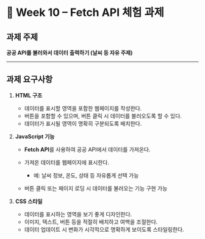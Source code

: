 # 📝 Week 10 – Fetch API 체험 과제

## 과제 주제

**공공 API를 불러와서 데이터 출력하기 (날씨 등 자유 주제)**

---

## 과제 요구사항

1. **HTML 구조**

   * 데이터를 표시할 영역을 포함한 웹페이지를 작성한다.
   * 버튼을 포함할 수 있으며, 버튼 클릭 시 데이터를 불러오도록 할 수 있다.
   * 데이터가 표시될 영역이 명확히 구분되도록 배치한다.

2. **JavaScript 기능**

   * **Fetch API**를 사용하여 공공 API에서 데이터를 가져온다.
   * 가져온 데이터를 웹페이지에 표시한다.

     * 예: 날씨 정보, 온도, 상태 등 자유롭게 선택 가능
   * 버튼 클릭 또는 페이지 로딩 시 데이터를 불러오는 기능 구현 가능

3. **CSS 스타일**

   * 데이터를 표시하는 영역을 보기 좋게 디자인한다.
   * 이미지, 텍스트, 버튼 등을 적절히 배치하고 여백을 조절한다.
   * 데이터 업데이트 시 변화가 시각적으로 명확하게 보이도록 스타일링한다.
